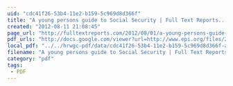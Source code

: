 ```yaml
---
uid: "cdc41f26-53b4-11e2-b159-5c969d8d366f"
title: "A young persons guide to Social Security | Full Text Reports..."
created: "2012-08-11 21:08:45"
page_url: "http://fulltextreports.com/2012/08/01/a-young-persons-guide-to-social-security/"
pdf_urls: "http://docs.google.com/viewer?url=http://www.epi.org/files/2012/Young_Persons_Guide_to_Social_Security.pdf&hl=en_US&embedded=true"
local_pdf: "../../hrwgc-pdf/data/cdc41f26-53b4-11e2-b159-5c969d8d366f-a-young-persons-guide-to-social-security-full-text-reports.pdf"
filename: "A young persons guide to Social Security | Full Text Reports.html"
category: "pdf"
tags: 
 - PDF
---
```

